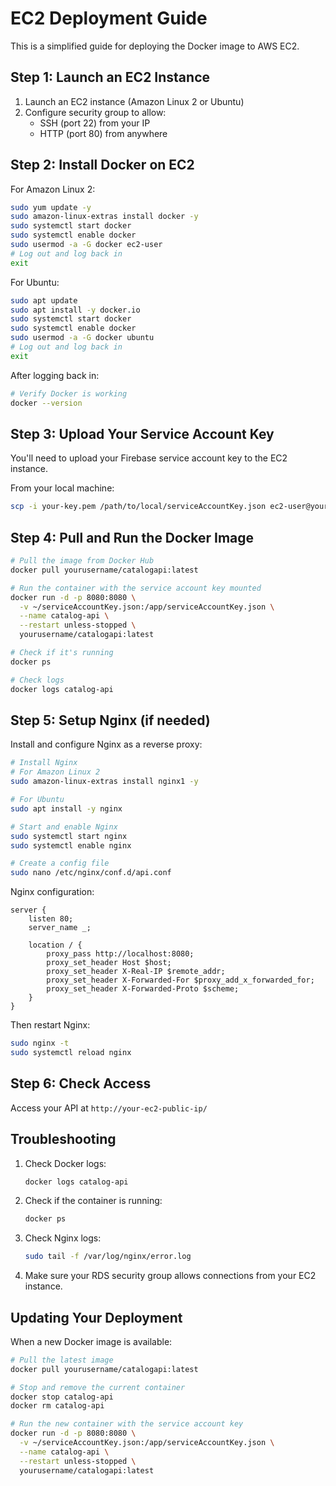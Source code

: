 # EC2 Deployment Guide

This is a simplified guide for deploying the Docker image to AWS EC2.

## Step 1: Launch an EC2 Instance

1. Launch an EC2 instance (Amazon Linux 2 or Ubuntu)
2. Configure security group to allow:
   - SSH (port 22) from your IP
   - HTTP (port 80) from anywhere

## Step 2: Install Docker on EC2

For Amazon Linux 2:

```bash
sudo yum update -y
sudo amazon-linux-extras install docker -y
sudo systemctl start docker
sudo systemctl enable docker
sudo usermod -a -G docker ec2-user
# Log out and log back in
exit
```

For Ubuntu:

```bash
sudo apt update
sudo apt install -y docker.io
sudo systemctl start docker
sudo systemctl enable docker
sudo usermod -a -G docker ubuntu
# Log out and log back in
exit
```

After logging back in:

```bash
# Verify Docker is working
docker --version
```

## Step 3: Upload Your Service Account Key

You'll need to upload your Firebase service account key to the EC2 instance.

From your local machine:

```bash
scp -i your-key.pem /path/to/local/serviceAccountKey.json ec2-user@your-ec2-public-ip:~/serviceAccountKey.json
```

## Step 4: Pull and Run the Docker Image

```bash
# Pull the image from Docker Hub
docker pull yourusername/catalogapi:latest

# Run the container with the service account key mounted
docker run -d -p 8080:8080 \
  -v ~/serviceAccountKey.json:/app/serviceAccountKey.json \
  --name catalog-api \
  --restart unless-stopped \
  yourusername/catalogapi:latest

# Check if it's running
docker ps

# Check logs
docker logs catalog-api
```

## Step 5: Setup Nginx (if needed)

Install and configure Nginx as a reverse proxy:

```bash
# Install Nginx
# For Amazon Linux 2
sudo amazon-linux-extras install nginx1 -y

# For Ubuntu
sudo apt install -y nginx

# Start and enable Nginx
sudo systemctl start nginx
sudo systemctl enable nginx

# Create a config file
sudo nano /etc/nginx/conf.d/api.conf
```

Nginx configuration:

```
server {
    listen 80;
    server_name _;

    location / {
        proxy_pass http://localhost:8080;
        proxy_set_header Host $host;
        proxy_set_header X-Real-IP $remote_addr;
        proxy_set_header X-Forwarded-For $proxy_add_x_forwarded_for;
        proxy_set_header X-Forwarded-Proto $scheme;
    }
}
```

Then restart Nginx:

```bash
sudo nginx -t
sudo systemctl reload nginx
```

## Step 6: Check Access

Access your API at `http://your-ec2-public-ip/`

## Troubleshooting

1. Check Docker logs:

   ```bash
   docker logs catalog-api
   ```

2. Check if the container is running:

   ```bash
   docker ps
   ```

3. Check Nginx logs:

   ```bash
   sudo tail -f /var/log/nginx/error.log
   ```

4. Make sure your RDS security group allows connections from your EC2 instance.

## Updating Your Deployment

When a new Docker image is available:

```bash
# Pull the latest image
docker pull yourusername/catalogapi:latest

# Stop and remove the current container
docker stop catalog-api
docker rm catalog-api

# Run the new container with the service account key
docker run -d -p 8080:8080 \
  -v ~/serviceAccountKey.json:/app/serviceAccountKey.json \
  --name catalog-api \
  --restart unless-stopped \
  yourusername/catalogapi:latest
```
